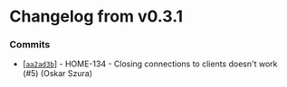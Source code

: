 # Changelog from v0.3.1
### Commits
* [[`aa2ad3b`](http://github.com/oskarszura/smart-home-uc/commit/aa2ad3b006c0bf535e8d56d7962663e77b03b67a)] - HOME-134 - Closing connections to clients doesn't work (#5) (Oskar Szura)